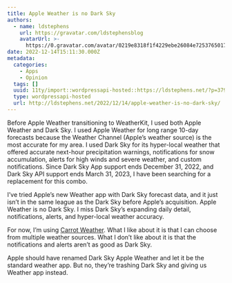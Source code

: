 ```yaml
---
title: Apple Weather is no Dark Sky
authors:
  - name: ldstephens
    url: https://gravatar.com/ldstephensblog
    avatarUrl: >-
      https://0.gravatar.com/avatar/0219e8318f1f4229ebe26084e7253765017f43ca0c631be37dc6d0b8ad6e40a4?s=96&d=identicon&r=G
date: 2022-12-14T15:11:30.000Z
metadata:
  categories:
    - Apps
    - Opinion
  tags: []
  uuid: 11ty/import::wordpressapi-hosted::https://ldstephens.net/?p=3797
  type: wordpressapi-hosted
  url: http://ldstephens.net/2022/12/14/apple-weather-is-no-dark-sky/
---
```

Before Apple Weather transitioning to WeatherKit, I used both Apple Weather and Dark Sky. I used Apple Weather for long range 10-day forecasts because the Weather Channel (Apple’s weather source) is the most accurate for my area. I used Dark Sky for its hyper-local weather that offered accurate next-hour precipitation warnings, notifications for snow accumulation, alerts for high winds and severe weather, and custom notifications. Since Dark Sky App support ends December 31, 2022, and Dark Sky API support ends March 31, 2023, I have been searching for a replacement for this combo.

I’ve tried Apple’s new Weather app with Dark Sky forecast data, and it just isn’t in the same league as the Dark Sky before Apple’s acquisition. Apple Weather is no Dark Sky. I miss Dark Sky’s expanding daily detail, notifications, alerts, and hyper-local weather accuracy.

For now, I’m using [Carrot Weather](https://www.meetcarrot.com/weather/). What I like about it is that I can choose from multiple weather sources. What I don’t like about it is that the notifications and alerts aren’t as good as Dark Sky.

Apple should have renamed Dark Sky Apple Weather and let it be the standard weather app. But no, they’re trashing Dark Sky and giving us Weather app instead.